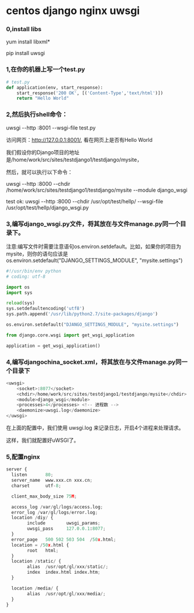 # centos django nginx uwsgi

### 0,install libs
yum install libxml*

pip install uwsgi

### 1,在你的机器上写一个test.py
```Python
# test.py
def application(env, start_response):
    start_response('200 OK', [('Content-Type','text/html')])
    return "Hello World"
```

### 2,然后执行shell命令：

uwsgi --http :8001 --wsgi-file test.py

访问网页：http://127.0.0.1:8001/,  看在网页上是否有Hello World


我们假设你的Django项目的地址是/home/work/src/sites/testdjango1/testdjango/mysite，

然后，就可以执行以下命令：

uwsgi --http :8000 --chdir /home/work/src/sites/testdjango1/testdjango/mysite --module django_wsgi

test ok:    uwsgi --http :8000 --chdir /usr/opt/test/hellp/ --wsgi-file /usr/opt/test/hellp/django_wsgi.py


### 3,编写django_wsgi.py文件，将其放在与文件manage.py同一个目录下。
注意:编写文件时需要注意语句os.environ.setdefault。比如，如果你的项目为mysite，则你的语句应该是os.environ.setdefault("DJANGO_SETTINGS_MODULE", "mysite.settings")
```Python
#!/usr/bin/env python 
# coding: utf-8 

import os
import sys

reload(sys)
sys.setdefaultencoding('utf8')
sys.path.append('/usr/lib/python2.7/site-packages/django')

os.environ.setdefault("DJANGO_SETTINGS_MODULE", "mysite.settings")

from django.core.wsgi import get_wsgi_application

application = get_wsgi_application()
```


### 4,编写djangochina_socket.xml，将其放在与文件manage.py同一个目录下

```Python
<uwsgi>
    <socket>:8077</socket>
    <chdir>/home/work/src/sites/testdjango1/testdjango/mysite</chdir>
    <module>django_wsgi</module>
    <processes>4</processes> <!-- 进程数 -->
    <daemonize>uwsgi.log</daemonize>
</uwsgi>
```

在上面的配置中，我们使用 uwsgi.log 来记录日志，开启4个进程来处理请求。

这样，我们就配置好uWSGI了。

### 5,配置nginx

```Python
server {
  listen       80;
  server_name  www.xxx.cn xxx.cn;
  charset      utf-8;

  client_max_body_size 75M;

  access_log /var/gl/logs/access.log;
  error_log /var/gl/logs/error.log;
  location /diy/ {
        include        uwsgi_params;
        uwsgi_pass     127.0.0.1:8077;
  }
  error_page   500 502 503 504  /50x.html;
  location = /50x.html {
        root   html;
  }
  location /static/ {
        alias  /usr/opt/gl/xxx/static/;
        index  index.html index.htm;
  }

  location /media/ {
        alias  /usr/opt/gl/xxx/media/;
  }
}
```









